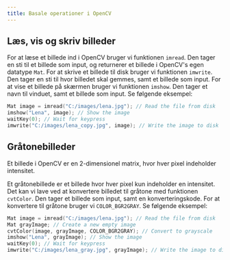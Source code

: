 ```yaml
---
title: Basale operationer i OpenCV
---
```


## Læs, vis og skriv billeder

For at læse et billede ind i OpenCV bruger vi funktionen `imread`. Den tager en sti til et billede som input, og returnerer et billede i OpenCV's egen datatype `Mat`. For at skrive et billede til disk bruger vi funktionen `imwrite`. Den tager en sti til hvor billedet skal gemmes, samt et billede som input.
For at vise et billede på skærmen bruger vi funktionen `imshow`. Den tager et navn til vinduet, samt et billede som input. Se følgende eksempel:

```cpp
Mat image = imread("C:/images/lena.jpg"); // Read the file from disk
imshow("Lena", image); // Show the image
waitKey(0); // Wait for keypress
imwrite("C:/images/lena_copy.jpg", image); // Write the image to disk
```

## Gråtonebilleder

Et billede i OpenCV er en 2-dimensionel matrix, hvor hver pixel indeholder intensitet.

Et gråtonebillede er et billede hvor hver pixel kun indeholder en intensitet. Det kan vi lave ved at konvertere billedet til gråtone med funktionen `cvtColor`. Den tager et billede som input, samt en konverteringskode. For at konvertere til gråtone bruger vi `COLOR_BGR2GRAY`. Se følgende eksempel:

```cpp
Mat image = imread("C:/images/lena.jpg"); // Read the file from disk
Mat grayImage; // Create a new empty image
cvtColor(image, grayImage, COLOR_BGR2GRAY); // Convert to grayscale
imshow("Lena", grayImage); // Show the image
waitKey(0); // Wait for keypress
imwrite("C:/images/lena_gray.jpg", grayImage); // Write the image to disk
```
